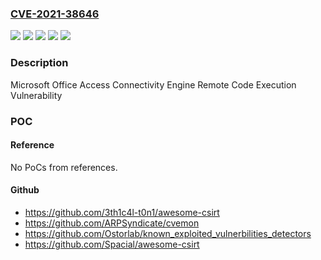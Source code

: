 ### [CVE-2021-38646](https://cve.mitre.org/cgi-bin/cvename.cgi?name=CVE-2021-38646)
![](https://img.shields.io/static/v1?label=Product&message=Microsoft%20365%20Apps%20for%20Enterprise%20for%2032-bit%20Systems&color=blue)
![](https://img.shields.io/static/v1?label=Product&message=Microsoft%20365%20Apps%20for%20Enterprise%20for%2064-bit%20Systems&color=blue)
![](https://img.shields.io/static/v1?label=Product&message=Microsoft%20Office&color=blue)
![](https://img.shields.io/static/v1?label=Version&message=n%2Fa&color=blue)
![](https://img.shields.io/static/v1?label=Vulnerability&message=Remote%20Code%20Execution&color=brighgreen)

### Description

Microsoft Office Access Connectivity Engine Remote Code Execution Vulnerability

### POC

#### Reference
No PoCs from references.

#### Github
- https://github.com/3th1c4l-t0n1/awesome-csirt
- https://github.com/ARPSyndicate/cvemon
- https://github.com/Ostorlab/known_exploited_vulnerbilities_detectors
- https://github.com/Spacial/awesome-csirt

